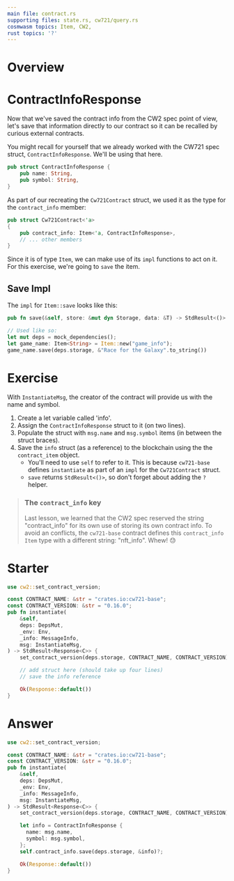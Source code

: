 ```yaml
---
main file: contract.rs
supporting files: state.rs, cw721/query.rs
cosmwasm topics: Item, CW2,
rust topics: '?'
---
```


# Overview
> 

# ContractInfoResponse
Now that we've saved the contract info from the CW2 spec point of view, let's save that information directly to our contract so it can be recalled by curious external contracts.

You might recall for yourself that we already worked with the CW721 spec struct, `ContractInfoResponse`. We'll be using that here.
```rust
pub struct ContractInfoResponse {
    pub name: String,
    pub symbol: String,
}
```

As part of our recreating the `Cw721Contract` struct, we used it as the type for the `contract_info` member:
```rust
pub struct Cw721Contract<'a>
{
    pub contract_info: Item<'a, ContractInfoResponse>,
    // ... other members
}
```

Since it is of type `Item`, we can make use of its `impl` functions to act on it. For this exercise, we're going to `save` the item. 

## Save Impl
The `impl` for `Item::save` looks like this:
```rust
pub fn save(&self, store: &mut dyn Storage, data: &T) -> StdResult<()> {}

// Used like so:
let mut deps = mock_dependencies();
let game_name: Item<String> = Item::new("game_info");
game_name.save(deps.storage, &"Race for the Galaxy".to_string())
```

# Exercise
With `InstantiateMsg`, the creator of the contract will provide us with the name and symbol.

1. Create a let variable called 'info'.
2. Assign the `ContractInfoResponse` struct to it (on two lines).
3. Populate the struct with `msg.name` and `msg.symbol` items (in between the struct braces).
4. Save the `info` struct (as a reference) to the blockchain using the the `contract_item` object.
    - You'll need to use `self` to refer to it. This is because `cw721-base` defines `instantiate` as part of an `impl` for the `Cw721Contract` struct.
    - `save` returns `StdResult<()>`, so don't forget about adding the `?` helper. 

> ### The `contract_info` key
> Last lesson, we learned that the CW2 spec reserved the string "contract_info" for its own use of storing its own contract info. To avoid an conflicts, the `cw721-base` contract defines this `contract_info` `Item` type with a different string: "nft_info". Whew! 😓

# Starter
```rust
use cw2::set_contract_version;

const CONTRACT_NAME: &str = "crates.io:cw721-base";
const CONTRACT_VERSION: &str = "0.16.0";
pub fn instantiate(
    &self,
    deps: DepsMut,
    _env: Env,
    _info: MessageInfo,
    msg: InstantiateMsg,
) -> StdResult<Response<C>> {
    set_contract_version(deps.storage, CONTRACT_NAME, CONTRACT_VERSION)?;

    // add struct here (should take up four lines)
    // save the info reference

    Ok(Response::default())
}
```

# Answer
```rust
use cw2::set_contract_version;

const CONTRACT_NAME: &str = "crates.io:cw721-base";
const CONTRACT_VERSION: &str = "0.16.0";
pub fn instantiate(
    &self,
    deps: DepsMut,
    _env: Env,
    _info: MessageInfo,
    msg: InstantiateMsg,
) -> StdResult<Response<C>> {
    set_contract_version(deps.storage, CONTRACT_NAME, CONTRACT_VERSION)?;

    let info = ContractInfoResponse {
      name: msg.name,
      symbol: msg.symbol,
    };
    self.contract_info.save(deps.storage, &info)?;

    Ok(Response::default())
}
```